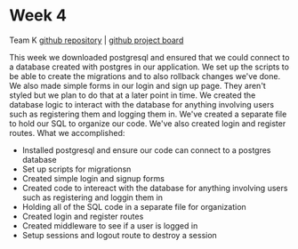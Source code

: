 # Week 4 
Team K 
[github repository](https://github.com/sfsu-csc-667-fall-2024-roberts/term-project-team-mack) | [github project board](https://github.com/orgs/sfsu-csc-667-fall-2024-roberts/projects/1)

This week we downloaded postgresql and ensured that we could connect to a database created with postgres in our application. We set up the scripts to be able to create the migrations and to also rollback changes we've done. We also made simple forms in our login and sign up page. They aren't styled but we plan to do that at a later point in time. We created the database logic to interact with the database for anything involving users such as registering them and logging them in. We've created a separate file to hold our SQL to organize our code. We've also created login and register routes.
What we accomplished:
<ul>
  <li>Installed postgresql and ensure our code can connect to a postgres database</li>
  <li>Set up scripts for migrationsn</li>
  <li>Created simple login and signup forms</li>
  <li>Created code to intereact with the database for anything involving users such as registering and loggin them in</li>
  <li>Holding all of the SQL code in a separate file for organization</li>
  <li>Created login and register routes</li>
  <li>Created middleware to see if a user is logged in</li>
  <li>Setup sessions and logout route to destroy a session</li>
</ul>
